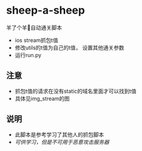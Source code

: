 # sheep-a-sheep
羊了个羊🐑自动通关脚本

- ios stream抓包t值
- 修改utils的t值为自己的t值，
  设置其他通关参数
- 运行run.py

## 注意
- 抓包t值的请求在没有static的域名里面才可以找到t值
- 具体见img_stream的图

## 说明
- 此脚本是参考学习了其他人的抓包脚本
- *可供学习，但是不可用于恶意攻击服务器*